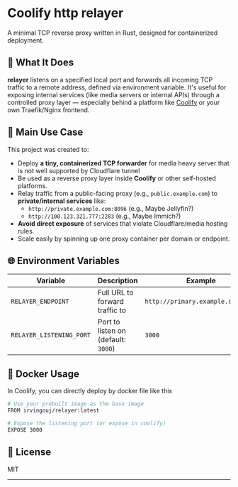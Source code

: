 # Coolify http relayer

A minimal TCP reverse proxy written in Rust, designed for containerized deployment.

## 🔧 What It Does

**relayer** listens on a specified local port and forwards all incoming TCP traffic to a remote address, defined via environment variable. It's useful for exposing internal services (like media servers or internal APIs) through a controlled proxy layer — especially behind a platform like [Coolify](https://coolify.io) or your own Traefik/Nginx frontend.

## 🚀 Main Use Case

This project was created to:

- Deploy **a tiny, containerized TCP forwarder** for media heavy server that is not well supported by Cloudflare tunnel
- Be used as a reverse proxy layer inside **Coolify** or other self-hosted platforms.
- Relay traffic from a public-facing proxy (e.g., `public.example.com`) to **private/internal services** like:
  - `http://private.example.com:8096` (e.g., Maybe Jellyfin?)
  - `http://100.123.321.777:2283` (e.g., Maybe Immich?)
- **Avoid direct exposure** of services that violate Cloudflare/media hosting rules.
- Scale easily by spinning up one proxy container per domain or endpoint.

## 🌐 Environment Variables

| Variable                 | Description                             | Example                                |
|--------------------------|-----------------------------------------|----------------------------------------|
| `RELAYER_ENDPOINT`       | Full URL to forward traffic to          | `http://primary.example.com:8096`      |
| `RELAYER_LISTENING_PORT` | Port to listen on (default: `3000`)     | `3000`                                 |

## 🐳 Docker Usage
In Coolify, you can directly deploy by docker file like this
```bash
# Use your prebuilt image as the base image
FROM irvingouj/relayer:latest

# Expose the listening port (or expose in coolify)
EXPOSE 3000

```

## 📄 License

MIT

---


